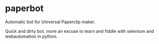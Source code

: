 # paperbot
Automatic bot for Universal Paperclip maker.


Quick and dirty bot, more an excuse to learn and fiddle with selenium and webautomation in python.
